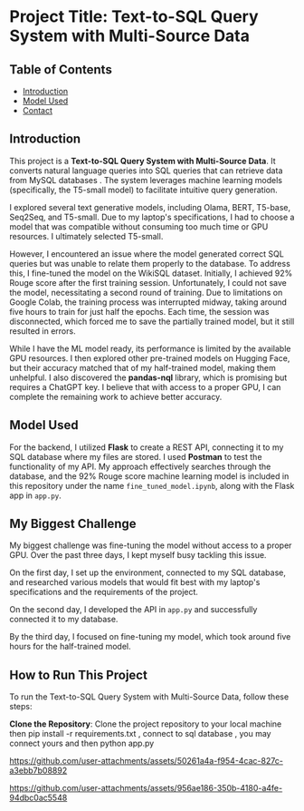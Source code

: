 # **Project Title: Text-to-SQL Query System with Multi-Source Data**

## **Table of Contents**
- [Introduction](#introduction)
- [Model Used](#model-used)
- [Contact](#contact)

## **Introduction**
This project is a **Text-to-SQL Query System with Multi-Source Data**. It converts natural language queries into SQL queries that can retrieve data from  MySQL databases . The system leverages machine learning models (specifically, the T5-small model) to facilitate intuitive query generation.

I explored several text generative models, including Olama, BERT, T5-base, Seq2Seq, and T5-small. Due to my laptop's specifications, I had to choose a model that was compatible without consuming too much time or GPU resources. I ultimately selected T5-small.

However, I encountered an issue where the model generated correct SQL queries but was unable to relate them properly to the database. To address this, I fine-tuned the model on the WikiSQL dataset. Initially, I achieved 92% Rouge score after the first training session. Unfortunately, I could not save the model, necessitating a second round of training. Due to limitations on Google Colab, the training process was interrupted midway, taking around five hours to train for just half the epochs. Each time, the session was disconnected, which forced me to save the partially trained model, but it still resulted in errors.

While I have the ML model ready, its performance is limited by the available GPU resources. I then explored other pre-trained models on Hugging Face, but their accuracy matched that of my half-trained model, making them unhelpful. I also discovered the **pandas-nql** library, which is promising but requires a ChatGPT key. I believe that with access to a proper GPU, I can complete the remaining work to achieve better accuracy.

## **Model Used**
For the backend, I utilized **Flask** to create a REST API, connecting it to my SQL database where my files are stored. I used **Postman** to test the functionality of my API. My approach effectively searches through the database, and the 92% Rouge score machine learning model is included in this repository under the name `fine_tuned_model.ipynb`, along with the Flask app in `app.py`.

## My Biggest Challenge

My biggest challenge was fine-tuning the model without access to a proper GPU. Over the past three days, I kept myself busy tackling this issue.

On the first day, I set up the environment, connected to my SQL database, and researched various models that would fit best with my laptop's specifications and the requirements of the project.

On the second day, I developed the API in `app.py` and successfully connected it to my database.

By the third day, I focused on fine-tuning my model, which took around five hours for the half-trained model.

## How to Run This Project

To run the Text-to-SQL Query System with Multi-Source Data, follow these steps:

 **Clone the Repository**:
   Clone the project repository to your local machine then pip install -r requirements.txt , connect to sql database , you may connect yours and then python app.py

   


https://github.com/user-attachments/assets/50261a4a-f954-4cac-827c-a3ebb7b08892





https://github.com/user-attachments/assets/956ae186-350b-4180-a4fe-94dbc0ac5548


